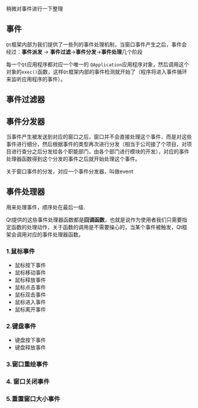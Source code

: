 稍微对事件进行一下整理

## 事件

`Qt`框架内部为我们提供了一些列的事件处理机制，当窗口事件产生之后，事件会经过：**事件派发** -> **事件过滤**->**事件分发**->**事件处理**几个阶段

每一个`Qt`应用程序都对应一个唯一的 `QApplication`应用程序对象，然后调用这个对象的`exec()`函数，这样`Qt`框架内部的事件检测就开始了（程序将进入事件循环来监听应用程序的事件）。

## 事件过滤器



## 事件分发器

当事件产生被发送到对应的窗口之后，窗口并不会直接处理这个事件，而是对这些事件进行细分，然后根据事件的类型再次进行分发（相当于公司接了个项目，对项目进行查分之后分发给各个职能部门，由各个部门进行模块的开发），对应的事件处理器函数得到这个分发的事件之后就开始处理这个事件。

关于窗口事件的分发，对应一个事件分发器，叫做event




## 事件处理器

用来处理事件，顺序处在最后一级.

Qt提供的这些事件处理器函数都是**回调函数**，也就是说作为使用者我们只需要指定函数的处理动作，关于函数的调用是不需要操心的，当某个事件被触发，Qt框架会调用对应的事件处理器函数。

### 1.鼠标事件

- 鼠标按下事件
- 鼠标移动事件
- 鼠标释放事件
- 鼠标点击事件
- 鼠标双击事件
- 鼠标进入事件
- 鼠标离开事件

### 2.键盘事件

- 键盘按下事件
- 键盘释放事件

### 3.窗口重绘事件



### 4. 窗口关闭事件



### 5.重置窗口大小事件

